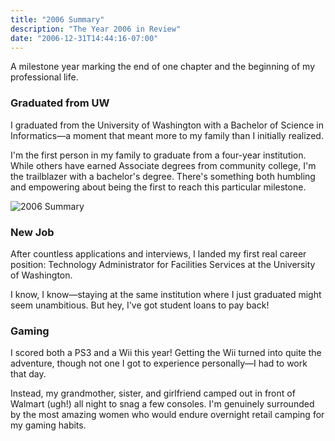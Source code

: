 ```yaml
---
title: "2006 Summary"
description: "The Year 2006 in Review"
date: "2006-12-31T14:44:16-07:00"
---
```


A milestone year marking the end of one chapter and the beginning of my professional life.

### Graduated from UW

I graduated from the University of Washington with a Bachelor of Science in Informatics—a moment that meant more to my family than I initially realized.

I'm the first person in my family to graduate from a four-year institution. While others have earned Associate degrees from community college, I'm the trailblazer with a bachelor's degree. There's something both humbling and empowering about being the first to reach this particular milestone.

![2006 Summary](/img/2006-summary.jpg)

### New Job

After countless applications and interviews, I landed my first real career position: Technology Administrator for Facilities Services at the University of Washington.

I know, I know—staying at the same institution where I just graduated might seem unambitious. But hey, I've got student loans to pay back!

### Gaming

I scored both a PS3 and a Wii this year! Getting the Wii turned into quite the adventure, though not one I got to experience personally—I had to work that day.

Instead, my grandmother, sister, and girlfriend camped out in front of Walmart (ugh!) all night to snag a few consoles. I'm genuinely surrounded by the most amazing women who would endure overnight retail camping for my gaming habits.
